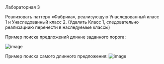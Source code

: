 Лабораторная 3

Реализовать паттерн «Фабрика», реализующую Унаследованный класс 1 и Унаследованный класс 2. (Удалить Класс 1, следовательно реализациию перенести в наследуемые классы)

Пример поиска предложений длинне заданного порога:

![image](https://github.com/user-attachments/assets/4cd2c09d-5b85-4587-b01e-5cc7f3f7cd01)

Пример поиска самого длинного предложения:
![image](https://github.com/user-attachments/assets/6d4a4577-286d-4bea-9163-767b69acdb70)
